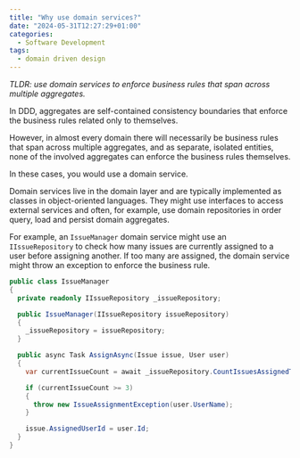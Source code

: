 ```yaml
---
title: "Why use domain services?"
date: "2024-05-31T12:27:29+01:00"
categories:
  - Software Development
tags:
  - domain driven design
---
```


_TLDR: use domain services to enforce business rules that span across multiple aggregates._

In DDD, aggregates are self-contained consistency boundaries that enforce the business rules related only to themselves.

However, in almost every domain there will necessarily be business rules that span across multiple aggregates, and as separate, isolated entities, none of the involved aggregates can enforce the business rules themselves.

In these cases, you would use a domain service.

Domain services live in the domain layer and are typically implemented as classes in object-oriented languages. They might use interfaces to access external services and often, for example, use domain repositories in order query, load and persist domain aggregates.

For example, an `IssueManager` domain service might use an `IIssueRepository` to check how many issues are currently assigned to a user before assigning another. If too many are assigned, the domain service might throw an exception to enforce the business rule.

```csharp
public class IssueManager
{
  private readonly IIssueRepository _issueRepository;

  public IssueManager(IIssueRepository issueRepository)
  {
    _issueRepository = issueRepository;
  }

  public async Task AssignAsync(Issue issue, User user)
  {
    var currentIssueCount = await _issueRepository.CountIssuesAssignedToUser(user);

    if (currentIssueCount >= 3)
    {
      throw new IssueAssignmentException(user.UserName);
    }

    issue.AssignedUserId = user.Id;
  }
}

```
